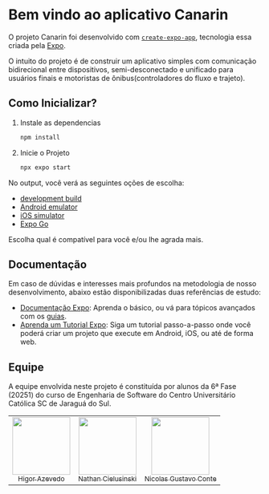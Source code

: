 # Bem vindo ao aplicativo Canarin

O projeto Canarin foi desenvolvido com [`create-expo-app`](https://www.npmjs.com/package/create-expo-app), tecnologia essa criada pela [Expo](https://expo.dev). 

O intuito do projeto é de construir um aplicativo simples com comunicação bidirecional entre dispositivos, semi-desconectado e unificado para usuários finais e motoristas de ônibus(controladores do fluxo e trajeto).

## Como Inicializar?

1. Instale as dependencias

   ```bash
   npm install
   ```

2. Inicie o Projeto

   ```bash
   npx expo start
   ```

No output, você verá as seguintes oções de escolha:

- [development build](https://docs.expo.dev/develop/development-builds/introduction/)
- [Android emulator](https://docs.expo.dev/workflow/android-studio-emulator/)
- [iOS simulator](https://docs.expo.dev/workflow/ios-simulator/)
- [Expo Go](https://expo.dev/go)

Escolha qual é compatível para você e/ou lhe agrada mais.

## Documentação

Em caso de dúvidas e interesses mais profundos na metodologia de nosso desenvolvimento, abaixo estão disponibilizadas duas referências de estudo:

- [Documentação Expo](https://docs.expo.dev/): Aprenda o básico, ou vá para tópicos avançados com os [guias](https://docs.expo.dev/guides).
- [Aprenda um Tutorial Expo](https://docs.expo.dev/tutorial/introduction/): Siga um tutorial passo-a-passo onde você poderá criar um projeto que execute em Android, iOS, ou até de forma web.

## Equipe
A equipe envolvida neste projeto é constituída por alunos da 6ª Fase (20251) do curso de Engenharia de Software do Centro Universitário Católica SC de Jaraguá do Sul.

<div align="center">
<table>
  <tr>
    <td align="center"><a href="https://github.com/HigorAz"><img loading="lazy" src="https://avatars.githubusercontent.com/u/141787745?v=4" width="115"><br><sub>Higor Azevedo</sub></a></td>
    <td align="center"><a href="https://github.com/AoiteFoca"><img loading="lazy" src="https://avatars.githubusercontent.com/u/141975272?v=4" width="115"><br><sub>Nathan Cielusinski</sub></a></td>
    <td align="center"><a href="https://github.com/MrNicolass"><img loading="lazy" src="https://avatars.githubusercontent.com/u/80847876?v=4" width="115"><br><sub>Nicolas Gustavo Conte</sub></a></td>
  </tr>
</div>
